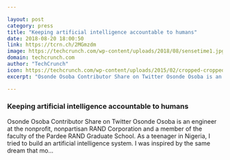 ```yaml
---

layout: post
category: press
title: "Keeping artificial intelligence accountable to humans"
date: 2018-08-20 18:00:50
link: https://tcrn.ch/2MGmzdm
image: https://techcrunch.com/wp-content/uploads/2018/08/sensetime1.jpg?w=750
domain: techcrunch.com
author: "TechCrunch"
icon: https://techcrunch.com/wp-content/uploads/2015/02/cropped-cropped-favicon-gradient.png?w=180
excerpt: "Osonde Osoba Contributor Share on Twitter Osonde Osoba is an engineer at the nonprofit, nonpartisan RAND Corporation and a member of the faculty of the Pardee RAND Graduate School. As a teenager in Nigeria, I tried to build an artificial intelligence system. I was inspired by the same dream that mo…"

---
```


### Keeping artificial intelligence accountable to humans

Osonde Osoba Contributor Share on Twitter Osonde Osoba is an engineer at the nonprofit, nonpartisan RAND Corporation and a member of the faculty of the Pardee RAND Graduate School. As a teenager in Nigeria, I tried to build an artificial intelligence system. I was inspired by the same dream that mo…